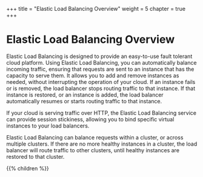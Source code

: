 +++
title = "Elastic Load Balancing Overview"
weight = 5
chapter = true
+++


# Elastic Load Balancing Overview
Elastic Load Balancing is designed to provide an easy-to-use fault tolerant cloud platform. Using Elastic Load Balancing, you can automatically balance incoming traffic, ensuring that requests are sent to an instance that has the capacity to serve them. It allows you to add and remove instances as needed, without interrupting the operation of your cloud. If an instance fails or is removed, the load balancer stops routing traffic to that instance. If that instance is restored, or an instance is added, the load balancer automatically resumes or starts routing traffic to that instance. 

If your cloud is serving traffic over HTTP, the Elastic Load Balancing service can provide session stickiness, allowing you to bind specific virtual instances to your load balancers. 

Elastic Load Balancing can balance requests within a cluster, or across multiple clusters. If there are no more healthy instances in a cluster, the load balancer will route traffic to other clusters, until healthy instances are restored to that cluster. 





{{% children %}}
